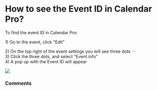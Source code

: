 # How to see the Event ID in Calendar Pro?

<p class="no-margin">To find the event ID in Calendar Pro:<br></p>
<p class="no-margin"></p>
<p class="no-margin">1) Go to the event, click "Edit"</p>
<p class="no-margin"></p>
<p class="no-margin">2) On the top right of the event settings you will see three dots ···<br>3) Click the three dots, and select "Event info"<br>4) A pop up with the Event ID will appear<br></p>
<p class="no-margin"></p>
<div class="intercom-container"><img src="/assets/img/teams-pro/image_53.png"></div>

### Comments
<Comments />
